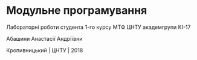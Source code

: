 ﻿# Модульне програмування
Лабораторні роботи студента 1-го курсу МТФ ЦНТУ академгрупи КІ-17

Абашини Анастасії Андріївни

Кропивницький | ЦНТУ | 2018
